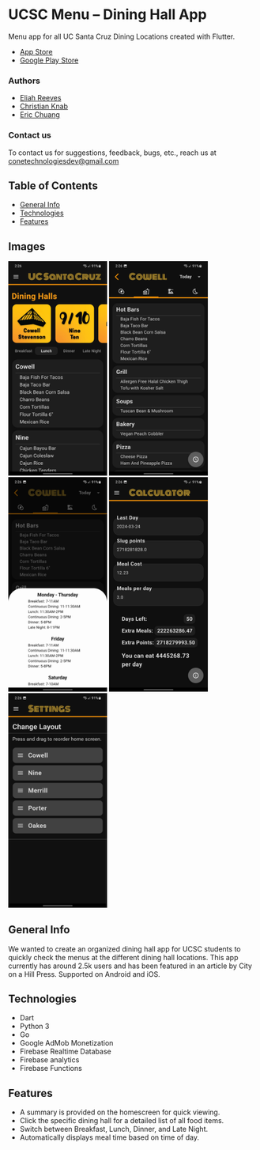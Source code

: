 # UCSC Menu – Dining Hall App

Menu app for all UC Santa Cruz Dining Locations created with Flutter.
* [App Store](https://apps.apple.com/us/app/ucsc-menu/id1670523487)
* [Google Play Store](https://play.google.com/store/apps/details?id=com.orderOfTheCone.android.menu_app)

### Authors
* [Eliah Reeves](https://github.com/nunibye)
* [Christian Knab](https://github.com/christianknab)
* [Eric Chuang](https://github.com/ericbreh)
### Contact us
To contact us for suggestions, feedback, bugs, etc., reach us at conetechnologiesdev@gmail.com

<!-- ### Support us
* [Buy us a Coffee!](https://www.buymeacoffee.com/christiantknab) -->

## Table of Contents
* [General Info](#general-info)
* [Technologies](#technologies)
* [Features](#features)

## Images


<img src="./images/readme/home.jpg" alt="Homescreen" width="200"/> <img src="./images/readme/menu.jpg" alt="Merrill" width="200"/> <img src="./images/readme/hours.jpg" alt="Merrill" width="200"/>
<img src="./images/readme/calculator.jpg" alt="Calculator" width="200"/> <img src="./images/readme/settings.jpg" alt="Settings" width="200"/>

## General Info

We wanted to create an organized dining hall app for UCSC students to quickly check the menus at the different dining hall locations. This app currently has around 2.5k users and has been featured in an article by City on a Hill Press.
Supported on Android and iOS.

## Technologies

* Dart
* Python 3
* Go
* Google AdMob Monetization
* Firebase Realtime Database
* Firebase analytics
* Firebase Functions

## Features
* A summary is provided on the homescreen for quick viewing.
* Click the specific dining hall for a detailed list of all food items.
* Switch between Breakfast, Lunch, Dinner, and Late Night.
* Automatically displays meal time based on time of day.
